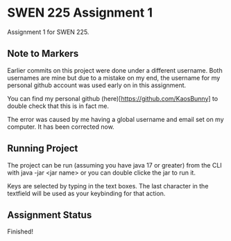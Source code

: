 # SWEN 225 Assignment 1

Assignment 1 for SWEN 225. 

## Note to Markers
Earlier commits on this project were done under a different username. Both usernames are mine but due to a mistake on my end, the username for my personal github account was used 
early on in this assignment.

You can find my personal github (here)[https://github.com/KaosBunny] to double check that this is in fact me.

The error was caused by me having a global username and email set on my computer. It has been corrected now.

## Running Project
The project can be run (assuming you have java 17 or greater) from the CLI with java -jar \<jar name\> or you can double clicke the jar to run it.

Keys are selected by typing in the text boxes. The last character in the textfield will be used as your keybinding for that action.

## Assignment Status
Finished!
